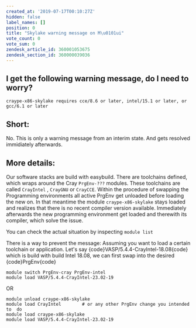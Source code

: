```yaml
---
created_at: '2019-07-17T00:10:27Z'
hidden: false
label_names: []
position: 0
title: "Skylake warning message on M\u0101ui"
vote_count: 0
vote_sum: 0
zendesk_article_id: 360001053675
zendesk_section_id: 360000039036
---
```


## I get the following warning message, do I need to worry?

    craype-x86-skylake requires cce/8.6 or later, intel/15.1 or later, or gcc/6.1 or later

## Short:

No. This is only a warning message from an interim state. And gets
resolved immidiately afterwards.

## More details:

Our software stacks are build with easybuild. There are toolchains
defined, which wraps around the Cray `PrgEnv-???` modules. These
toolchains are called `CrayIntel` , `CrayGNU` or `CrayCCE`. Within the
procedure of swapping the Programming environments all active PrgEnv get
unloaded before loading the new on. In that meantime the module
`craype-x86-skylake` stays loaded and realizes that there is no recent
compiler version available. Immediately afterwards the new programming
environment get loaded and therewith its compiler, which solve the
issue.

You can check the actual situation by inspecting `module list`

There is a way to prevent the message: Assuming you want to load a
certain toolchain or application. Let's say
{code}VASP/5.4.4-CrayIntel-18.08{code} which is build with build Intel
18.08, we can first swap into the desired {code}PrgEnv{code}

    module switch PrgEnv-cray PrgEnv-intel
    module load VASP/5.4.4-CrayIntel-23.02-19

OR

    module unload craype-x86-skylake
    module load CrayIntel        # or any other PrgEnv change you intended to  do
    module load craype-x86-skylake
    module load VASP/5.4.4-CrayIntel-23.02-19
